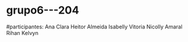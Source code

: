 # grupo6---204
#participantes:
Ana Clara 
Heitor Almeida
Isabelly Vitoria
Nicolly Amaral
Rihan Kelvyn
